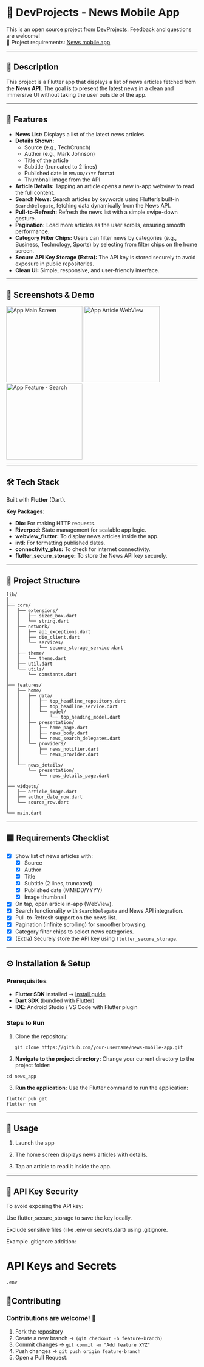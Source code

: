 # 📰 DevProjects - News Mobile App  

This is an open source project from [DevProjects](http://www.codementor.io/projects). Feedback and questions are welcome!  
🔗 Project requirements: [News mobile app](https://www.codementor.io/projects/mobile/news-mobile-app-atx32p8oq5)  

---

## 📖 Description  
This project is a Flutter app that displays a list of news articles fetched from the **News API**. The goal is to present the latest news in a clean and immersive UI without taking the user outside of the app.  

---

## 🚀 Features  
- **News List:** Displays a list of the latest news articles.  
- **Details Shown:**  
  - Source (e.g., TechCrunch)  
  - Author (e.g., Mark Johnson)  
  - Title of the article  
  - Subtitle (truncated to 2 lines)  
  - Published date in `MM/DD/YYYY` format  
  - Thumbnail image from the API  
- **Article Details:** Tapping an article opens a new in-app webview to read the full content.  
- **Search News:** Search articles by keywords using Flutter’s built-in `SearchDelegate`, fetching data dynamically from the News API.
- **Pull-to-Refresh:** Refresh the news list with a simple swipe-down gesture.
- **Pagination:** Load more articles as the user scrolls, ensuring smooth performance.
- **Category Filter Chips:** Users can filter news by categories (e.g., Business, Technology, Sports) by selecting from filter chips on the home screen.
- **Secure API Key Storage (Extra):** The API key is stored securely to avoid exposure in public repositories.  
- **Clean UI:** Simple, responsive, and user-friendly interface.  

---

## 📸 Screenshots & Demo  

<img src="assets/screenshot_main_screen.png" alt="App Main Screen" width="200"/>
<img src="assets/screenshot_article.png" alt="App Article WebView" width="200"/>
<img src="assets/screenshot_search.png" alt="App Feature - Search" width="200"/>

---

## 🛠️ Tech Stack  
Built with **Flutter** (Dart).  

**Key Packages**:  
- **Dio:** For making HTTP requests.  
- **Riverpod:** State management for scalable app logic.  
- **webview_flutter:** To display news articles inside the app.  
- **intl:** For formatting published dates.  
- **connectivity_plus:** To check for internet connectivity.  
- **flutter_secure_storage:** To store the News API key securely.  

---

## 📂 Project Structure  
```
lib/
│
├── core/
│   ├── extensions/
│   │   ├── sized_box.dart
│   │   └── string.dart
│   ├── network/
│   │   ├── api_exceptions.dart
│   │   ├── dio_client.dart
│   │   └── services/
│   │       └── secure_storage_service.dart
│   ├── theme/
│   │   └── theme.dart
│   ├── util.dart
│   └── utils/
│       └── constants.dart
│
├── features/
│   ├── home/
│   │   ├── data/
│   │   │   ├── top_headline_repository.dart
│   │   │   ├── top_headline_service.dart
│   │   │   └── model/
│   │   │       └── top_heading_model.dart
│   │   ├── presentation/
│   │   │   ├── home_page.dart
│   │   │   ├── news_body.dart
│   │   │   └── news_search_delegates.dart
│   │   └── providers/
│   │       ├── news_notifier.dart
│   │       └── news_provider.dart
│   │
│   └── news_details/
│       └── presentation/
│           └── news_details_page.dart
│
├── widgets/
│   ├── article_image.dart
│   ├── author_date_row.dart
│   └── source_row.dart
│
└── main.dart
```
---

## 🟦 Requirements Checklist  
* [x] Show list of news articles with:  
  * [x] Source  
  * [x] Author  
  * [x] Title  
  * [x] Subtitle (2 lines, truncated)  
  * [x] Published date (MM/DD/YYYY)  
  * [x] Image thumbnail  
* [x] On tap, open article in-app (WebView).  
* [x] Search functionality with `SearchDelegate` and News API integration.
* [x] Pull-to-Refresh support on the news list.
* [x] Pagination (infinite scrolling) for smoother browsing.
* [x] Category filter chips to select news categories.  
* [x] (Extra) Securely store the API key using `flutter_secure_storage`.  

---

## ⚙️ Installation & Setup  

### Prerequisites  
- **Flutter SDK** installed → [Install guide](https://flutter.dev/docs/get-started/install)  
- **Dart SDK** (bundled with Flutter)  
- **IDE**: Android Studio / VS Code with Flutter plugin  

### Steps to Run  
1. Clone the repository:  
```
   git clone https://github.com/your-username/news-mobile-app.git
```

2.  **Navigate to the project directory:**
    Change your current directory to the project folder:
```
cd news_app
```    

3.  **Run the application:**
    Use the Flutter command to run the application:

```
flutter pub get
flutter run    
```
---
## 📖 Usage 
1. Launch the app
2. The home screen displays news articles with details.

3. Tap an article to read it inside the app.
---
## 🔐 API Key Security

To avoid exposing the API key:

Use flutter_secure_storage to save the key locally.

Exclude sensitive files (like .env or secrets.dart) using .gitignore.

Example .gitignore addition:
# API Keys and Secrets
```
.env
```

## 🤝Contributing

### Contributions are welcome! 🎉

1. Fork the repository
2. Create a new branch → `(git checkout -b feature-branch)`
3. Commit changes → `git commit -m "Add feature XYZ"`
4. Push changes → `git push origin feature-branch`
5. Open a Pull Request.
